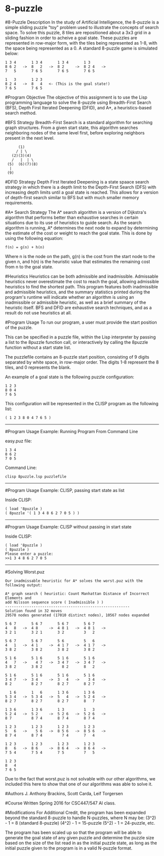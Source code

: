 # 8-puzzle

#8-Puzzle Description
In the study of Artificial Intelligence, the 8-puzzle is a 
simple sliding puzzle "toy" problem used to illustrate the 
concepts of search space. To solve this puzzle, 8 tiles are 
repositioned about a 3x3 grid in a sliding fashion in order 
to acheive a goal state. These puzzles are represented in 
row-major form, with the tiles being represented as 1-8, with 
the space being represented as a 0. A standard 8-puzzle game is 
simulated below:

    1 3 4       1 3 4       1 3 4       1 3         
    8 6 2   ->  8   2   ->  8 2     ->  8 2 4   ->  
    7   5       7 6 5       7 6 5       7 6 5       

    1   3       1 2 3       
    8 2 4   ->  8   4   <- (This is the goal state!)    
    7 6 5       7 6 5       

#Program Objective
The objective of this assignment is to use the Lisp programming 
language to solve the 8-puzzle using Breadth-First Search (BFS), 
Depth First Iterated Deepening (DFID), and A*, a heuristics-based 
search method.

#BFS Strategy
Breadth-First Search is a standard algorithm for searching graph 
structures. From a given start state, this algorithm searches 
neighboring nodes of the same level first, before exploring 
neighbors present in the next level.

          (1)
         / | \
       (2)(3)(4)
       /   |  | \
     (5)  (6)(7)(8)
      |
     (9)
     
     
#DFID Strategy
Depth First Iterated Deepening is a state spaace search strategy 
in which there is a depth limit to the Depth-First Search (DFS) 
with increasing depth limits until a goal state is reached. This 
allows for a version of depth-first search similar to BFS but with 
much smaller memory requirements. 

#A* Search Strategy
The A* search algorithm is a version of Dijkstra's algorithm that 
performs better than exhaustive searches in certain situations due to 
its use of heuristics to guide search.
As the search algorithm is running, A* determines the next node to 
expand by determining the estimate of the cost or weight to reach 
the goal state. This is done by using the following equation:

    f(n) = g(n) + h(n)

Where n is the node on the path, g(n) is the cost from the start 
node to the given n, and h(n) is the heuristic value that estimates 
the remaining cost from n to the goal state.

#Heuristics
Heuristics can be both admissible and inadmissible. Admissable 
heuristics never overestimate the cost to reach the goal, allowing 
admissible heuristics to find the shortest path. This program features 
both inadmissible and admissible heuristics, and the summary statistics 
printed during the program's runtime will indicate whether an algorithm 
is using an inadmissible or admissible heuristic, as well as a brief 
summary of the heuristic itself. BFS and DFID are exhaustive search 
techniques, and as a result do not use heuristics at all.

#Program Usage
To run our program, a user must provide the start position of the puzzle.


This can be specified in a puzzle file, within the Lisp interpreter by 
passing a list to the 8puzzle function call, or interactively by calling 
the 8puzzle function without a start state list.

The puzzlefile contains an 8-puzzle start position, consisting of 9 digits 
separated by white space, in row-major order. The digits 1-8 represent 
the 8 tiles, and 0 represents the blank.

An example of a goal state is the following puzzle configuration:

    1 2 3       
    8 0 4 
    7 6 5

This configuration will be represented in the CLISP program as the 
following list:

    ( 1 2 3 8 0 4 7 6 5 )
    
------------------------------------------------------------

#Program Usage Example: Running Program From Command Line

easy.puz file:

    1 3 4 
    8 6 2 
    7 0 5

Command Line: 

    clisp 8puzzle.lsp puzzlefile

------------------------------------------------------------

#Program Usage Example: CLISP, passing start state as list

Inside CLISP:

    ( load '8puzzle )
    ( 8puzzle '( 1 3 4 8 6 2 7 0 5 ) )

------------------------------------------------------------

#Program Usage Example: CLISP without passing in start state

Inside CLISP:

    ( load '8puzzle )
    ( 8puzzle )
    Please enter a puzzle:
    >>1 3 4 8 6 2 7 0 5

------------------------------------------------------------


#Solving Worst.puz

    Our inadmissable heuristic for A* solves the worst.puz with the following output:

    A* graph search ( heuristic: Count Manhattan Distance of Incorrect Elements and 
    add Nilsson sequence score ( Inadmissible ) )
    ---------------------------------------------------------
    Solution found in 32 moves
    29578 nodes generated (17010 distinct nodes), 10567 nodes expanded

    5 6 7       5 6 7       5 6 7       5 6 7       
    4   8   ->  4 8     ->  4 8 1   ->  4 8 1   ->  
    3 2 1       3 2 1       3 2         3   2       

    5 6 7       5 6 7       5 6         5   6       
    4   1   ->  4 1     ->  4 1 7   ->  4 1 7   ->  
    3 8 2       3 8 2       3 8 2       3 8 2       

    5 1 6       5 1 6       5 1 6       5 1 6       
    4   7   ->    4 7   ->  3 4 7   ->  3 4 7   ->  
    3 8 2       3 8 2         8 2       8   2       

    5 1 6       5 1 6       5 1 6       5 1 6       
    3 4 7   ->  3 4     ->  3   4   ->    3 4   ->  
    8 2         8 2 7       8 2 7       8 2 7       

      1 6       1   6       1 3 6       1 3 6       
    5 3 4   ->  5 3 4   ->  5   4   ->  5 2 4   ->  
    8 2 7       8 2 7       8 2 7       8   7       

    1 3 6       1 3 6       1 3         1   3       
    5 2 4   ->  5 2     ->  5 2 6   ->  5 2 6   ->  
    8 7         8 7 4       8 7 4       8 7 4       

    1 2 3       1 2 3       1 2 3       1 2 3       
    5   6   ->    5 6   ->  8 5 6   ->  8 5 6   ->  
    8 7 4       8 7 4         7 4       7   4       

    1 2 3       1 2 3       1 2 3       1 2 3       
    8   6   ->  8 6     ->  8 6 4   ->  8 6 4   ->  
    7 5 4       7 5 4       7 5         7   5       

    1 2 3       
    8   4       
    7 6 5
    
Due to the fact that worst.puz is not solvable with our other algorithms,
we included this here to show that one of our algorithms was able to solve it.

#Authors
J. Anthony Brackins, Scott Carda, Leif Torgersen

#Course
Written Spring 2016 for CSC447/547 AI class.

#Modifications
For Additional Credit, the program has been expanded beyond the 
standard 8-puzzle to handle N-puzzles, where N may be:
(3^2) - 1 = 8 (standard 8-puzzle)
(4^2) - 1 = 15-puzzle
(5^2) - 1 = 24-puzzle, etc.

The program has been scaled up so that the program will be able to 
generate the goal state of any given puzzle and determine the puzzle 
size based on the size of the list read in as the initial puzzle state,
as long as the initial puzzle given to the program is in a valid 
N-puzzle format.
